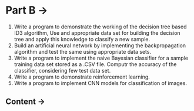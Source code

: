 # Part B -> 
1. Write a program to demonstrate the working of the decision tree based ID3 algorithm, Use and appropriate data set for building the decision tree and apply this knowledge to classify a new sample.
2. Build an artificial neural network by implementing the backpropagation algorithm and test the same using appropriate data sets.
3. Write a program to implement the naive Bayesian classifier for a sample training data set stored as a .CSV file. Computr the accuracy of the classifier, considering few test data set.
4. Write a program to demonstrate reinforcement learning.
5. Write a program to implement CNN models for classification of images.

## Content -> 

